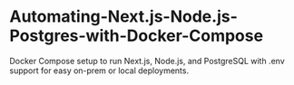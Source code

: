 # Automating-Next.js-Node.js-Postgres-with-Docker-Compose
Docker Compose setup to run Next.js, Node.js, and PostgreSQL with .env support for easy on-prem or local deployments.
